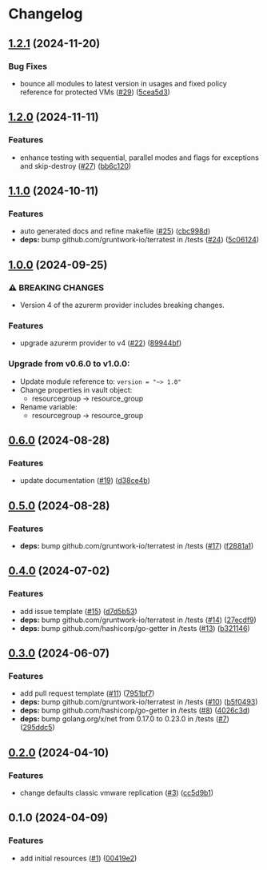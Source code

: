 # Changelog

## [1.2.1](https://github.com/CloudNationHQ/terraform-azure-rsv/compare/v1.2.0...v1.2.1) (2024-11-20)


### Bug Fixes

* bounce all modules to latest version in usages and fixed policy reference for protected VMs ([#29](https://github.com/CloudNationHQ/terraform-azure-rsv/issues/29)) ([5cea5d3](https://github.com/CloudNationHQ/terraform-azure-rsv/commit/5cea5d32e9999a4b17de04e873228941abfdf65b))

## [1.2.0](https://github.com/CloudNationHQ/terraform-azure-rsv/compare/v1.1.0...v1.2.0) (2024-11-11)


### Features

* enhance testing with sequential, parallel modes and flags for exceptions and skip-destroy ([#27](https://github.com/CloudNationHQ/terraform-azure-rsv/issues/27)) ([bb6c120](https://github.com/CloudNationHQ/terraform-azure-rsv/commit/bb6c120bd9b55ab3920fb78d5c8692288e0ef3a3))

## [1.1.0](https://github.com/CloudNationHQ/terraform-azure-rsv/compare/v1.0.0...v1.1.0) (2024-10-11)


### Features

* auto generated docs and refine makefile ([#25](https://github.com/CloudNationHQ/terraform-azure-rsv/issues/25)) ([cbc998d](https://github.com/CloudNationHQ/terraform-azure-rsv/commit/cbc998dd60faf3b57b765090835587da0099109b))
* **deps:** bump github.com/gruntwork-io/terratest in /tests ([#24](https://github.com/CloudNationHQ/terraform-azure-rsv/issues/24)) ([5c06124](https://github.com/CloudNationHQ/terraform-azure-rsv/commit/5c061246220b440820ad5a3bd58ee4c7544b2edc))

## [1.0.0](https://github.com/CloudNationHQ/terraform-azure-rsv/compare/v0.6.0...v1.0.0) (2024-09-25)


### ⚠ BREAKING CHANGES

* Version 4 of the azurerm provider includes breaking changes.

### Features

* upgrade azurerm provider to v4 ([#22](https://github.com/CloudNationHQ/terraform-azure-rsv/issues/22)) ([89944bf](https://github.com/CloudNationHQ/terraform-azure-rsv/commit/89944bfe2dbaa27a74ac54d614c10a6c722db0b9))

### Upgrade from v0.6.0 to v1.0.0:

- Update module reference to: `version = "~> 1.0"`
- Change properties in vault object:
  - resourcegroup -> resource_group
- Rename variable:
  - resourcegroup -> resource_group

## [0.6.0](https://github.com/CloudNationHQ/terraform-azure-rsv/compare/v0.5.0...v0.6.0) (2024-08-28)


### Features

* update documentation ([#19](https://github.com/CloudNationHQ/terraform-azure-rsv/issues/19)) ([d38ce4b](https://github.com/CloudNationHQ/terraform-azure-rsv/commit/d38ce4b1c5ba712693103887d9759a1d39b6c44e))

## [0.5.0](https://github.com/CloudNationHQ/terraform-azure-rsv/compare/v0.4.0...v0.5.0) (2024-08-28)


### Features

* **deps:** bump github.com/gruntwork-io/terratest in /tests ([#17](https://github.com/CloudNationHQ/terraform-azure-rsv/issues/17)) ([f2881a1](https://github.com/CloudNationHQ/terraform-azure-rsv/commit/f2881a195fd040a08fb4dea156a5d4e46db6d71e))

## [0.4.0](https://github.com/CloudNationHQ/terraform-azure-rsv/compare/v0.3.0...v0.4.0) (2024-07-02)


### Features

* add issue template ([#15](https://github.com/CloudNationHQ/terraform-azure-rsv/issues/15)) ([d7d5b53](https://github.com/CloudNationHQ/terraform-azure-rsv/commit/d7d5b531c00797326da3737fb6e7d1ae118fdff9))
* **deps:** bump github.com/gruntwork-io/terratest in /tests ([#14](https://github.com/CloudNationHQ/terraform-azure-rsv/issues/14)) ([27ecdf9](https://github.com/CloudNationHQ/terraform-azure-rsv/commit/27ecdf96d39f4292e0468cf3ea25202d951655d0))
* **deps:** bump github.com/hashicorp/go-getter in /tests ([#13](https://github.com/CloudNationHQ/terraform-azure-rsv/issues/13)) ([b321146](https://github.com/CloudNationHQ/terraform-azure-rsv/commit/b3211465bf0d948032576a2612fc43974a40d164))

## [0.3.0](https://github.com/CloudNationHQ/terraform-azure-rsv/compare/v0.2.0...v0.3.0) (2024-06-07)


### Features

* add pull request template ([#11](https://github.com/CloudNationHQ/terraform-azure-rsv/issues/11)) ([7951bf7](https://github.com/CloudNationHQ/terraform-azure-rsv/commit/7951bf7edffe71a92fbc6ef68eeb6520ea73a2cb))
* **deps:** bump github.com/gruntwork-io/terratest in /tests ([#10](https://github.com/CloudNationHQ/terraform-azure-rsv/issues/10)) ([b5f0493](https://github.com/CloudNationHQ/terraform-azure-rsv/commit/b5f0493f562ea07c058be0d7ae521a2566bd22e0))
* **deps:** bump github.com/hashicorp/go-getter in /tests ([#8](https://github.com/CloudNationHQ/terraform-azure-rsv/issues/8)) ([4026c3d](https://github.com/CloudNationHQ/terraform-azure-rsv/commit/4026c3dd387c0773a5a44685e4bf39a806b49006))
* **deps:** bump golang.org/x/net from 0.17.0 to 0.23.0 in /tests ([#7](https://github.com/CloudNationHQ/terraform-azure-rsv/issues/7)) ([295ddc5](https://github.com/CloudNationHQ/terraform-azure-rsv/commit/295ddc538674c4a6137c823c5046650738039ae6))

## [0.2.0](https://github.com/CloudNationHQ/terraform-azure-rsv/compare/v0.1.0...v0.2.0) (2024-04-10)


### Features

* change defaults classic vmware replication ([#3](https://github.com/CloudNationHQ/terraform-azure-rsv/issues/3)) ([cc5d9b1](https://github.com/CloudNationHQ/terraform-azure-rsv/commit/cc5d9b1e89173c559e259a13b8717464fcb8e814))

## 0.1.0 (2024-04-09)


### Features

* add initial resources ([#1](https://github.com/CloudNationHQ/terraform-azure-rsv/issues/1)) ([00419e2](https://github.com/CloudNationHQ/terraform-azure-rsv/commit/00419e2250a50a0ca1c0248bcc1cefc6951f3fde))
